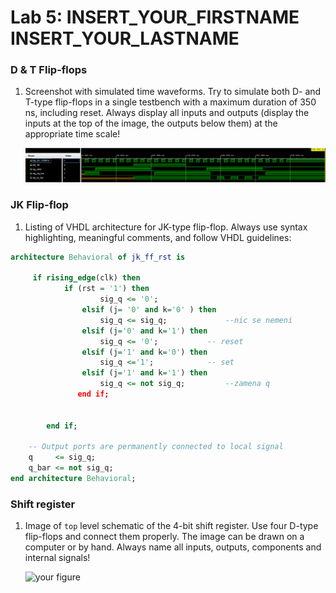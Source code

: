 # Lab 5: INSERT_YOUR_FIRSTNAME INSERT_YOUR_LASTNAME

### D & T Flip-flops

1. Screenshot with simulated time waveforms. Try to simulate both D- and T-type flip-flops in a single testbench with a maximum duration of 350 ns, including reset. Always display all inputs and outputs (display the inputs at the top of the image, the outputs below them) at the appropriate time scale!

   ![your figure](ukol1.PNG)

### JK Flip-flop

1. Listing of VHDL architecture for JK-type flip-flop. Always use syntax highlighting, meaningful comments, and follow VHDL guidelines:

```vhdl
architecture Behavioral of jk_ff_rst is

     if rising_edge(clk) then
            if (rst = '1') then
                    sig_q <= '0';
                elsif (j= '0' and k='0' ) then
                    sig_q <= sig_q;      		--nic se nemeni
                elsif (j='0' and k='1') then
                    sig_q <= '0';			-- reset
                elsif (j='1' and k='0') then
                    sig_q <='1';			-- set
                elsif (j='1' and k='1') then
                    sig_q <= not sig_q;			--zamena q
               end if;
       

        end if;

    -- Output ports are permanently connected to local signal
    q     <= sig_q;
    q_bar <= not sig_q;
end architecture Behavioral;
```

### Shift register

1. Image of `top` level schematic of the 4-bit shift register. Use four D-type flip-flops and connect them properly. The image can be drawn on a computer or by hand. Always name all inputs, outputs, components and internal signals!

   ![your figure]()